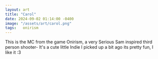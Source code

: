```yaml
---
layout: art
title: "Carol"
date: 2024-09-02 01:14:00 -0400
image: "/assets/art/carol.png"
tags:   onirism
---
```


This is the MC from the game Onirism, a very Serious Sam inspired third person shooter- It's a cute little Indie I picked up a bit ago its pretty fun, I like it :3